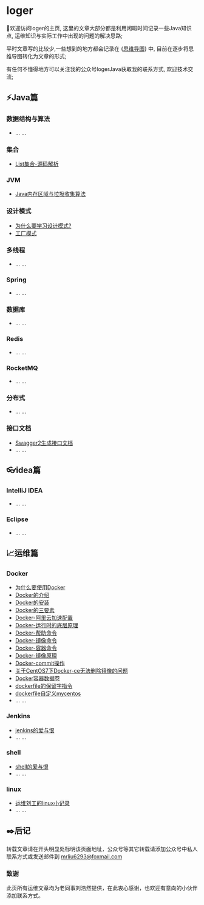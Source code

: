 # loger
👋欢迎访问loger的主页, 这里的文章大部分都是利用闲暇时间记录一些Java知识点, 运维知识与实际工作中出现的问题的解决思路;

平时文章写的比较少,一些想到的地方都会记录在 {[思维导图](https://www.processon.com/view/link/60e02e89e0b34d238be6cc98)} 中, 目前在逐步将思维导图转化为文章的形式;

有任何不懂得地方可以关注我的公众号logerJava获取我的联系方式, 欢迎技术交流;

## ⚡Java篇

### 数据结构与算法
 - ... ...

### 集合
 - [List集合-源码解析](https://mp.weixin.qq.com/s/KGWUsHNDb3fl0K-zupHnKw)

### JVM
 - [Java内存区域与垃圾收集算法](https://juejin.cn/post/6975816404314357796)

### 设计模式
 - [为什么要学习设计模式?](https://juejin.cn/post/6957355222788210696)
 - [工厂模式](https://juejin.cn/post/6957624699744419848)

### 多线程
 - ... ...

### Spring
 - ... ...

### 数据库
 - ... ...

### Redis
 - ... ...

### RocketMQ
 - ... ...

### 分布式
 - ... ...

### 接口文档
 - [Swagger2生成接口文档](https://juejin.cn/post/6894950705136664589)
 - ... ...

## 👓idea篇

### IntelliJ IDEA
 - ... ...

### Eclipse
 - ... ...

## 📈运维篇

### Docker
 - [为什么要使用Docker](https://www.cnblogs.com/charon2/p/10423241.html)
 - [Docker的介绍](https://www.cnblogs.com/charon2/p/10423304.html)
 - [Docker的安装](https://www.cnblogs.com/charon2/p/10423511.html)
 - [Docker的三要素](https://www.cnblogs.com/charon2/p/10423565.html)
 - [Docker-阿里云加速配置](https://www.cnblogs.com/charon2/p/10423584.html)
 - [Docker-运行时的底层原理](https://www.cnblogs.com/charon2/p/10423650.html)
 - [Docker-帮助命令](https://www.cnblogs.com/charon2/p/10423659.html)
 - [Docker-镜像命令](https://www.cnblogs.com/charon2/p/10423807.html)
 - [Docker-容器命令](https://www.cnblogs.com/charon2/p/10425060.html)
 - [Docker-镜像原理](https://www.cnblogs.com/charon2/p/10425150.html)
 - [Docker-commit操作](https://www.cnblogs.com/charon2/p/10425472.html)
 - [关于CentOS7下Docker-ce无法删除镜像的问题](https://www.cnblogs.com/charon2/p/10425758.html)
 - [Docker容器数据卷](https://www.cnblogs.com/charon2/p/10428413.html)
 - [dockerfile的保留字指令](https://www.cnblogs.com/charon2/p/10464945.html)
 - [dockerfile自定义mycentos](https://www.cnblogs.com/charon2/p/10465021.html)
 - ... ...

### Jenkins
 - [jenkins的爱与恨](https://www.yuque.com/charon-nsjtq/zbziy3)
 - ... ...

### shell
 - [shell的爱与恨](https://www.yuque.com/charon-nsjtq/zyf2d7)
 - ... ...

### linux
 - [运维刘工的linux小记录](https://www.yuque.com/charon-nsjtq/va3fps)
 - ... ...

## ✒️后记
 转载文章请在开头明显处标明该页面地址，公众号等其它转载请添加公众号中私人联系方式或发送邮件到 mrliu6293@foxmail.com
 
### 致谢
 此页所有运维文章均为老同事刘浩然提供，在此衷心感谢，也欢迎有意向的小伙伴添加联系方式。
